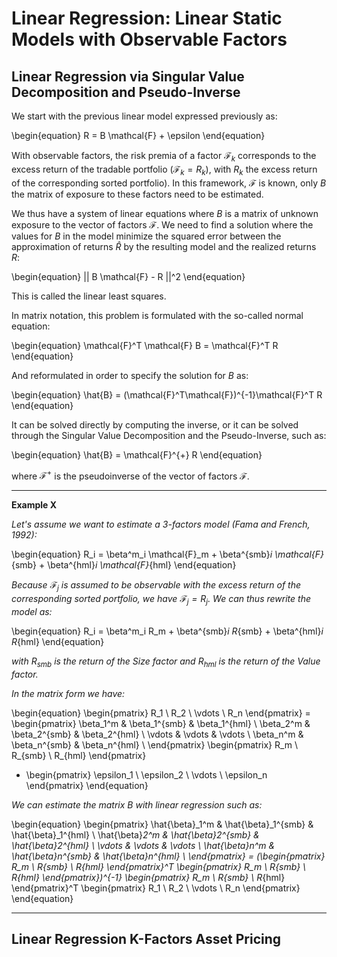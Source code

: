 # Linear Regression: Linear Static Models with Observable Factors
## Linear Regression via Singular Value Decomposition and Pseudo-Inverse

We start with the previous linear model expressed previously as:

\begin{equation}
R = B \mathcal{F} + \epsilon
\end{equation}


With observable factors, the risk premia of a factor $\mathcal{F}_k$ corresponds to the excess return of the tradable portfolio ($\mathcal{F}_k = R_k)$, with $R_k$ the excess return of the corresponding sorted portfolio).
In this framework, $\mathcal{F}$ is known, only $B$ the matrix of exposure to these factors need to be estimated. 

We thus have a system of linear equations where $B$ is a matrix of unknown exposure to the vector of factors $\mathcal{F}$. We need to find a solution where the values for $B$ in the model minimize the squared error between the approximation of returns $\hat{R}$ by the resulting model and the realized returns $R$:

\begin{equation}
|| B \mathcal{F} - R ||^2
\end{equation}

This is called the linear least squares.

In matrix notation, this problem is formulated with the so-called normal equation:

\begin{equation}
\mathcal{F}^T \mathcal{F} B = \mathcal{F}^T R
\end{equation}

And reformulated in order to specify the solution for $B$ as:

\begin{equation}
\hat{B} = (\mathcal{F}^T\mathcal{F})^{-1}\mathcal{F}^T R
\end{equation}

It can be solved directly by computing the inverse, or it can be solved through the Singular Value Decomposition and the Pseudo-Inverse, such as:

\begin{equation}
\hat{B} = \mathcal{F}^{+} R
\end{equation}

where $\mathcal{F}^{+}$ is the pseudoinverse of the vector of factors $\mathcal{F}$. 

---
**Example X**

*Let's assume we want to estimate a 3-factors model (Fama and French, 1992):*

\begin{equation}
R_i = \beta^m_i \mathcal{F}_m + \beta^{smb}_i \mathcal{F}_{smb} + \beta^{hml}_i \mathcal{F}_{hml}
\end{equation}

*Because $\mathcal{F}_j$ is assumed to be observable with the excess return of the corresponding sorted portfolio, we have $\mathcal{F}_j = R_j$. We can thus rewrite the model as:*

\begin{equation}
R_i = \beta^m_i R_m + \beta^{smb}_i R_{smb} + \beta^{hml}_i R_{hml}
\end{equation}


*with $R_{smb}$ is the return of the Size factor and $R_{hml}$ is the return of the Value factor.*

*In the matrix form we have:*

\begin{equation}
\begin{pmatrix}
R_1 \\
R_2 \\
\vdots \\
R_n
\end{pmatrix} = 
\begin{pmatrix}
\beta_1^m & \beta_1^{smb} & \beta_1^{hml} \\
\beta_2^m & \beta_2^{smb} & \beta_2^{hml} \\
\vdots & \vdots & \vdots \\
\beta_n^m & \beta_n^{smb} & \beta_n^{hml} \\
\end{pmatrix}
\begin{pmatrix}
R_m \\
R_{smb} \\ 
R_{hml}
\end{pmatrix}
+ \begin{pmatrix}
\epsilon_1 \\
\epsilon_2 \\
\vdots \\
\epsilon_n
\end{pmatrix}
\end{equation}

*We can estimate the matrix $B$ with linear regression such as:*

\begin{equation}
\begin{pmatrix}
\hat{\beta}_1^m & \hat{\beta}_1^{smb} & \hat{\beta}_1^{hml} \\
\hat{\beta}_2^m & \hat{\beta}_2^{smb} & \hat{\beta}_2^{hml} \\
\vdots & \vdots & \vdots \\
\hat{\beta}_n^m & \hat{\beta}_n^{smb} & \hat{\beta}_n^{hml} \\
\end{pmatrix} = 
(\begin{pmatrix}
R_m \\
R_{smb} \\ 
R_{hml}
\end{pmatrix}^T \begin{pmatrix}
R_m \\
R_{smb} \\ 
R_{hml}
\end{pmatrix})^{-1}
\begin{pmatrix}
R_m \\
R_{smb} \\ 
R_{hml}
\end{pmatrix}^T
\begin{pmatrix}
R_1 \\
R_2 \\
\vdots \\
R_n
\end{pmatrix}
\end{equation}

---

## Linear Regression K-Factors Asset Pricing